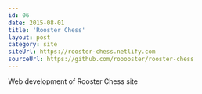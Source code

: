 ```yaml
---
id: 06
date: 2015-08-01
title: 'Rooster Chess'
layout: post
category: site
siteUrl: https://rooster-chess.netlify.com
sourceUrl: https://github.com/rooooster/rooster-chess
---
```


Web development of Rooster Chess site

